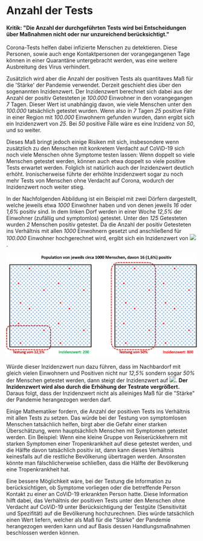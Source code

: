 # Anzahl der Tests

#### Kritik: "Die Anzahl der durchgeführten Tests wird bei Entscheidungen über Maßnahmen nicht oder nur unzureichend berücksichtigt."


Corona-Tests helfen dabei infizierte Menschen zu detektieren. 
Diese Personen, sowie auch enge Kontaktpersonen der vorangegangenen Tage können in einer Quarantäne 
untergebracht werden, was eine weitere Ausbreitung des Virus verhindert. 

Zusätzlich wird aber die Anzahl der positiven Tests als quantitaves Maß für die 'Stärke' der 
Pandemie verwendet. Derzeit geschieht dies über den sogenannten Inzidenzwert. 
Der Inzidenzwert berechnet sich dabei aus der Anzahl der positiv Getesteten je *100.000* Einwohner in den 
vorangegangen *7* Tagen. 
Dieser Wert ist unabhängig davon, wie viele Menschen unter den *100.000* tatsächlich getestet wurden.
Wenn also in *7* Tagen *25* positive Fälle in einer Region mit *100.000* Einwohnern gefunden wurden, 
dann ergibt sich ein Inzidenzwert von *25*. Bei *50* positive Fälle wäre es eine Inzidenz von *50*, und so weiter.

Dieses Maß bringt jedoch einige Risiken mit sich, insbesondere wenn zusätzlich zu den Menschen mit 
konkretem Verdacht auf CoViD-19 sich noch viele Menschen ohne Symptome testen lassen: 
Wenn doppelt so viele Menschen getestet werden, können auch etwa doppelt so 
viele positive Tests erwartet werden. Folglich ist natürlich auch der Inzidenzwert deutlich erhöht. 
Ironischerweise führte der erhöhte Inzidenzwert sogar zu noch mehr Tests von Menschen ohne Verdacht
auf Corona, wodurch der Inzidenzwert noch weiter stieg.

In der Nachfolgenden Abbildung ist ein Beispiel mit zwei Dörfern dargestellt, 
welche jeweils etwa *1000* Einwohner haben und von denen jeweils *16* oder *1,6%* 
positiv sind. In dem linken Dorf werden in einer Woche *12,5%* der Einwohner 
(zufällig und symptomlos) getestet. 
Unter den *125* Getesteten wurden *2* Menschen positiv getestet. 
Da die Anzahl der positiv Getesteten ins Verhältnis mit allen *1000* Einwohnern gesetzt und
anschließend für *100.000* Einwohner hochgerechnet wird, 
ergibt sich ein Inzidenzwert von 
<img src="https://render.githubusercontent.com/render/math?math=\frac{2}{1000} \cdot 100.000=200">.  
 
![AnzahlDerTests.png](AnzahlDerTests.png)

Würde dieser Inzidenzwert nun dazu führen, dass im Nachbardorf mit gleich vielen 
Einwohnern und Positiven nicht nur *12,5%* sondern sogar *50%* der Menschen getestet werden,
dann steigt der Inzidenzwert auf 
<img src="https://render.githubusercontent.com/render/math?math=\frac{8}{1000} \cdot 100.000=800">. 
**Der Inzidenzwert wird also durch die Erhöhung der Testrate vergrößert.**
Daraus folgt, dass der Inzidenzwert nicht als alleiniges Maß für die "Stärke" der Pandemie 
herangezogen werden darf.

Einige Mathematiker fordern, die Anzahl der positiven Tests ins Verhältnis mit allen Tests zu setzen. 
Das würde bei der Testung von symptomlosen Menschen tatsächlich helfen, birgt aber die Gefahr 
einer starken Überschätzung, wenn hauptsächlich Menschen mit Symptomen getestet werden. 
Ein Beispiel: Wenn eine kleine Gruppe von Reiserückkehrern mit starken Symptomen einer 
Tropenkrankheit auf diese getestet werden, und die Hälfte davon tatsächlich positiv ist, 
dann kann dieses Verhältnis keinesfalls auf die restliche Bevölkerung übertragen werden.
Ansonsten könnte man fälschlicherweise schließen, dass die Hälfte der Bevölkerung 
eine Tropenkrankheit hat.

Eine bessere Möglichkeit wäre, bei der Testung die Information zu berücksichtigen, ob Symptome 
vorliegen oder die betreffende Person Kontakt zu einer an CoViD-19 erkrankten Person hatte.
Diese Information hilft dabei, das Verhältnis der positiven Tests unter den Menschen ohne Verdacht 
auf CoViD-19 unter Berücksichtigung der Testgüte (Sensitivität und Spezifität) auf die Bevölkerung 
hochzurechnen. Dies würde tatsächlich einen Wert liefern, welcher als Maß für die "Stärke" der 
Pandemie herangezogen werden kann und auf Basis dessen Handlungsmaßnahmen beschlossen werden können.
